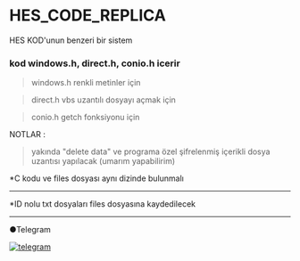 # HES_CODE_REPLICA
HES KOD'unun benzeri bir sistem

### kod windows.h, direct.h, conio.h icerir
> windows.h renkli metinler için

> direct.h vbs uzantılı dosyayı açmak için

> conio.h getch fonksiyonu için


NOTLAR : 

> yakında "delete data" ve programa özel şifrelenmiş içerikli dosya uzantısı yapılacak (umarım yapabilirim) 

*C kodu ve files dosyası aynı dizinde bulunmalı
___

*ID nolu txt dosyaları files dosyasına kaydedilecek
___

●Telegram

[![telegram](https://cdn1.iconfinder.com/data/icons/social-shade-rounded-rects/512/telegram-64.png "contact")](https://t.me/tempestas)
